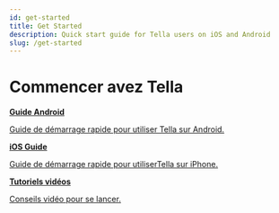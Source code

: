 ```yaml
---
id: get-started
title: Get Started 
description: Quick start guide for Tella users on iOS and Android
slug: /get-started
---
```

# Commencer avez Tella


<div class="doc-card-list">
    <div className="doc-card">
      <a href="/get-started-android">
        <div className="doc-card-content">
          <b>Guide Android</b>
          <p>Guide de démarrage rapide pour utiliser Tella sur Android.</p>
        </div>
      </a>
    </div>
    <div className="doc-card">
      <a href="/get-started-ios">
        <div className="doc-card-content">
          <b>iOS Guide</b>
          <p>Guide de démarrage rapide pour utiliserTella sur iPhone.</p>
        </div>
      </a>
    </div>
    <div className="doc-card">
      <a href="/video-tutorials">
        <div className="doc-card-content">
          <b>Tutoriels vidéos</b>
          <p>Conseils vidéo pour se lancer.</p>
        </div>
      </a>
    </div>
</div>

